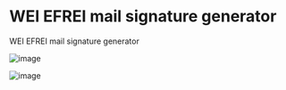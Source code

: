 # WEI EFREI mail signature generator
 WEI EFREI mail signature generator

![image](https://github.com/thibautgnt/WEI_mail_signature_generator/assets/94045978/883228ea-1d9e-4ac7-96e6-3687f0b1aae7)

![image](https://github.com/thibautgnt/WEI_mail_signature_generator/assets/94045978/a83bf7c7-0e77-4705-b11a-d20f0dfc7196)

